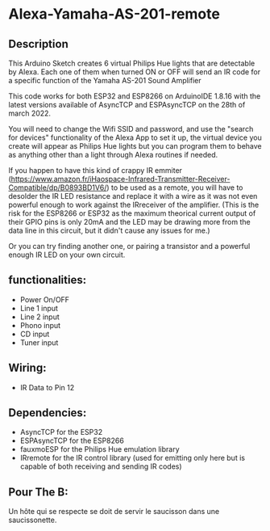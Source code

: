# Alexa-Yamaha-AS-201-remote

## Description
This Arduino Sketch creates 6 virtual Philips Hue lights that are detectable by Alexa. Each one of them when turned ON or OFF will send an IR code for a specific function of the Yamaha AS-201 Sound Amplifier

This code works for both ESP32 and ESP8266 on ArduinoIDE 1.8.16 with the latest versions available of AsyncTCP and ESPAsyncTCP on the 28th of march 2022.

You will need to change the Wifi SSID and password, and use the "search for devices" functionality of the Alexa App to set it up, the virtual device you create will appear as Philips Hue lights but you can program them to behave as anything other than a light through Alexa routines if needed.

If you happen to have this kind of crappy IR emmiter (https://www.amazon.fr/iHaospace-Infrared-Transmitter-Receiver-Compatible/dp/B0893BD1V6/) to be used as a remote, you will have to desolder the IR LED resistance and replace it with a wire as it was not even powerful enough to work against the IRreceiver of the amplifier. (This is the risk for the ESP8266 or ESP32 as the maximum theorical current output of their GPIO pins is only 20mA and the LED may be drawing more from the data line in this circuit, but it didn't cause any issues for me.)

Or you can try finding another one, or pairing a transistor and a powerful enough IR LED on your own circuit.

## functionalities:

* Power On/OFF
* Line 1 input
* Line 2 input
* Phono input
* CD input
* Tuner input

## Wiring:
* IR Data to Pin 12

## Dependencies:
* AsyncTCP for the ESP32
* ESPAsyncTCP for the ESP8266
* fauxmoESP for the Philips Hue emulation library
* IRremote for the IR control library (used for emitting only here but is capable of both receiving and sending IR codes)

## Pour The B:
Un hôte qui se respecte se doit de servir le saucisson dans une saucissonette.
